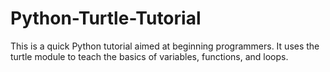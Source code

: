 # Python-Turtle-Tutorial
This is a quick Python tutorial aimed at beginning programmers.
It uses the turtle module to teach the basics of variables, functions, and loops.


